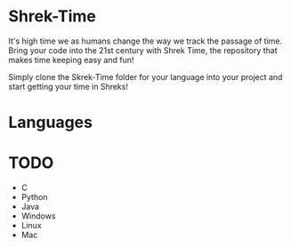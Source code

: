 # Shrek-Time
It's high time we as humans change the way we track the passage of time. Bring your code into the 21st century with Shrek Time, the repository that makes time keeping easy and fun!

Simply clone the Skrek-Time folder for your language into your project and start getting your time in Shreks!

# Languages

# TODO
- C
- Python
- Java
- Windows
- Linux
- Mac
